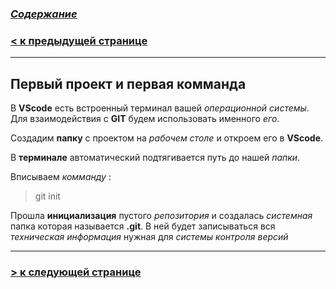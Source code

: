 ### [***Содержание***](./readmy.md)

### [**< к предыдущей странице**](./vscd.md)
---

## **Первый проект и первая комманда**

 В **VScode** есть встроенный терминал вашей *операционной системы*. 
 Для взаимодействия с **GIT** будем использовать именного *его*.

Создадим **папку** с проектом на *рабочем столе* и откроем его в **VScode**.

В **терминале** автоматический подтягивается путь до нашей *папки*.

Вписываем *комманду* :
> git init

Прошла **инициализация** пустого *репозитория* и создалась *системная* папка которая называется **.git**. 
В ней будет записываться вся *техническая информация* нужная для *системы контроля версий*

---

### [**> к следующей странице**](./firstfile.md)